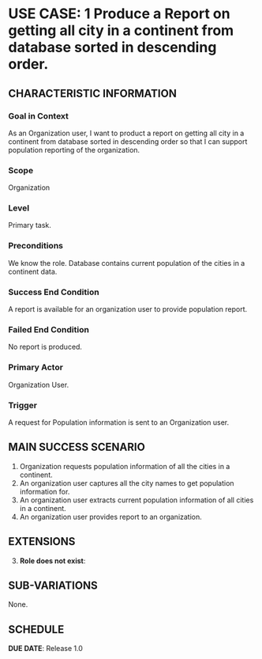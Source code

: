 # USE CASE: 1 Produce a Report on getting all city in a continent from database sorted in descending order.

## CHARACTERISTIC INFORMATION

### Goal in Context

As an Organization user, I want to product a report on getting all city in a continent from database sorted in descending order so that I can support population reporting of the organization.

### Scope

Organization

### Level

Primary task.

### Preconditions

We know the role.  Database contains current population of the cities in a continent data.

### Success End Condition

A report is available for an organization user to provide population report.

### Failed End Condition

No report is produced.

### Primary Actor

Organization User.

### Trigger

A request for Population information is sent to an Organization user.

## MAIN SUCCESS SCENARIO

1. Organization requests population information of all the cities in a continent.
2. An organization user captures all the city names to get population information for.
3. An organization user extracts current population information of all cities in a continent.
4. An organization user provides report to an organization.

## EXTENSIONS

3. **Role does not exist**:

## SUB-VARIATIONS

None.

## SCHEDULE

**DUE DATE**: Release 1.0
